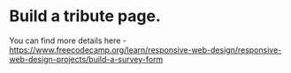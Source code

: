 # Build a tribute page.

You can find more details here - https://www.freecodecamp.org/learn/responsive-web-design/responsive-web-design-projects/build-a-survey-form
